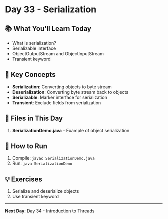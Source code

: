# Day 33 - Serialization

## 📚 What You'll Learn Today

- What is serialization?
- Serializable interface
- ObjectOutputStream and ObjectInputStream
- Transient keyword

## 🎯 Key Concepts

- **Serialization**: Converting objects to byte stream
- **Deserialization**: Converting byte stream back to objects
- **Serializable**: Marker interface for serialization
- **Transient**: Exclude fields from serialization

## 📁 Files in This Day

1. **SerializationDemo.java** - Example of object serialization

## 🚀 How to Run

1. Compile: `javac SerializationDemo.java`
2. Run: `java SerializationDemo`

## 💡 Exercises

1. Serialize and deserialize objects
2. Use transient keyword

---

**Next Day**: Day 34 - Introduction to Threads 
